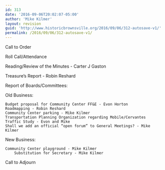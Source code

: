 ```yaml
---
id: 313
date: '2016-09-06T20:02:07-05:00'
author: 'Mike Kilmer'
layout: revision
guid: 'http://www.historicbrownsville.org/2016/09/06/312-autosave-v1/'
permalink: /2016/09/06/312-autosave-v1/
---
```


Call to Order

Roll Call/Attendance

Reading/Review of the Minutes - Carter J Gaston

Treasure’s Report - Robin Reshard

Report of Boards/Committees: 

Old Business: 

	Budget proposal for Community Center FF&E - Evon Horton
	Roadmapping - Robin Reshard
	Community Center parking - Mike Kilmer
	Transportation Planning Organization regarding Mobile/Cervantes Traffic Study - Evon and Mike
	Shall we add an official “open forum” to General Meetings? - Mike Kilmer

New Business: 

	Community Center playground - Mike Kilmer
        Substitution for Secretary - Mike Kilmer

Call to Adjourn
